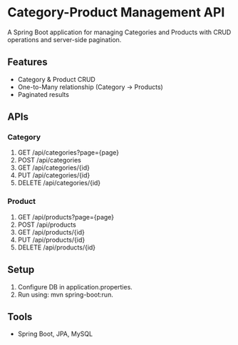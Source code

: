 # Category-Product Management API  

A Spring Boot application for managing Categories and Products with CRUD operations and server-side pagination.  

## Features  
- Category & Product CRUD  
- One-to-Many relationship (Category -> Products)  
- Paginated results  

## APIs  

### Category  
1. GET /api/categories?page={page}  
2. POST /api/categories  
3. GET /api/categories/{id}  
4. PUT /api/categories/{id}  
5. DELETE /api/categories/{id}  

### Product  
1. GET /api/products?page={page}  
2. POST /api/products  
3. GET /api/products/{id}  
4. PUT /api/products/{id}  
5. DELETE /api/products/{id}  

## Setup  
1. Configure DB in application.properties.  
2. Run using: mvn spring-boot:run.  

## Tools  
- Spring Boot, JPA, MySQL
